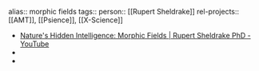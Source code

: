 alias:: morphic fields
tags::
person:: [[Rupert Sheldrake]] 
rel-projects:: [[AMT]], [[Psience]], [[X-Science]]
- [Nature's Hidden Intelligence: Morphic Fields | Rupert Sheldrake PhD - YouTube](https://www.youtube.com/watch?v=qrIlWrGe4w4)
-
-